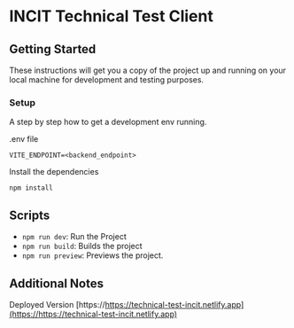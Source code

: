 # INCIT Technical Test Client

## Getting Started

These instructions will get you a copy of the project up and running on your local machine for development and testing purposes.

### Setup

A step by step how to get a development env running.

.env file
```
VITE_ENDPOINT=<backend_endpoint>
```


Install the dependencies
```
npm install
```

## Scripts

- `npm run dev`: Run the Project
- `npm run build`: Builds the project
- `npm run preview`: Previews the project.

## Additional Notes

Deployed Version
[https://https://technical-test-incit.netlify.app](https://https://technical-test-incit.netlify.app)